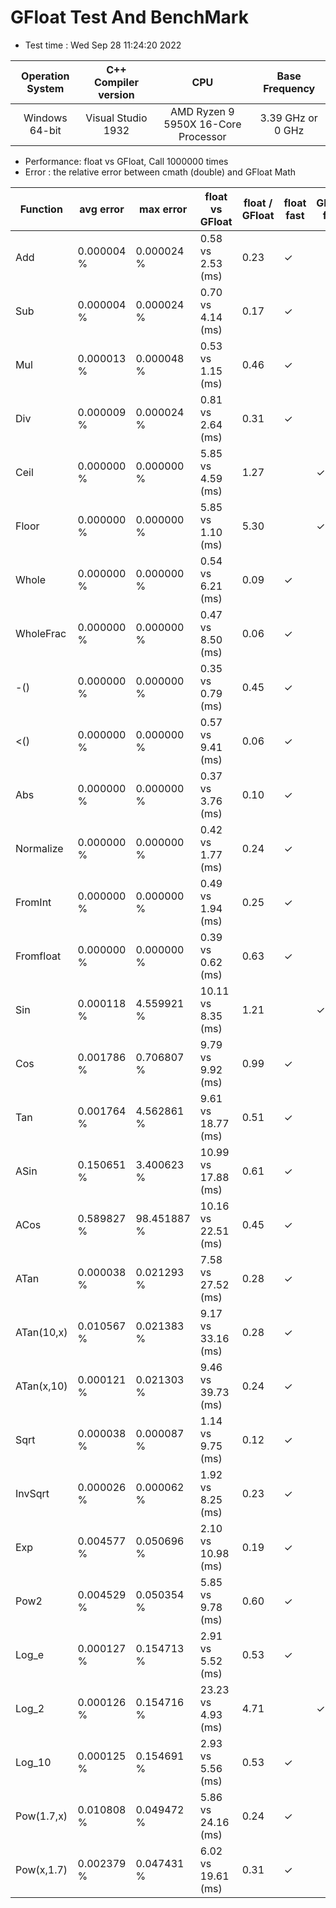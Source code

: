 # GFloat Test And BenchMark
 * Test time : Wed Sep 28 11:24:20 2022

|Operation System| C++ Compiler version |CPU  | Base Frequency  |
|:--:|:--:|:--:|:--:|
|Windows 64-bit|Visual Studio 1932|AMD Ryzen 9 5950X 16-Core Processor            |3.39 GHz or  0 GHz |
 * Performance: float vs GFloat,  Call 1000000 times
 * Error : the relative error between cmath (double) and GFloat Math 

|Function| avg error|max error| float vs GFloat | float / GFloat | float fast| GFloat fast|
|--|--|--|--|--|--|--|
|Add       |  0.000004 %|      0.000024 %| 0.58 vs  2.53  (ms)|0.23|$\checkmark$||
|Sub       |  0.000004 %|      0.000024 %| 0.70 vs  4.14  (ms)|0.17|$\checkmark$||
|Mul       |  0.000013 %|      0.000048 %| 0.53 vs  1.15  (ms)|0.46|$\checkmark$||
|Div       |  0.000009 %|      0.000024 %| 0.81 vs  2.64  (ms)|0.31|$\checkmark$||
|Ceil      |  0.000000 %|      0.000000 %| 5.85 vs  4.59  (ms)|1.27||$\checkmark$|
|Floor     |  0.000000 %|      0.000000 %| 5.85 vs  1.10  (ms)|5.30||$\checkmark$|
|Whole     |  0.000000 %|      0.000000 %| 0.54 vs  6.21  (ms)|0.09|$\checkmark$||
|WholeFrac |  0.000000 %|      0.000000 %| 0.47 vs  8.50  (ms)|0.06|$\checkmark$||
|-()       |  0.000000 %|      0.000000 %| 0.35 vs  0.79  (ms)|0.45|$\checkmark$||
|<()       |  0.000000 %|      0.000000 %| 0.57 vs  9.41  (ms)|0.06|$\checkmark$||
|Abs       |  0.000000 %|      0.000000 %| 0.37 vs  3.76  (ms)|0.10|$\checkmark$||
|Normalize |  0.000000 %|      0.000000 %| 0.42 vs  1.77  (ms)|0.24|$\checkmark$||
|FromInt   |  0.000000 %|      0.000000 %| 0.49 vs  1.94  (ms)|0.25|$\checkmark$||
|Fromfloat |  0.000000 %|      0.000000 %| 0.39 vs  0.62  (ms)|0.63|$\checkmark$||
|Sin       |  0.000118 %|      4.559921 %|10.11 vs  8.35  (ms)|1.21||$\checkmark$|
|Cos       |  0.001786 %|      0.706807 %| 9.79 vs  9.92  (ms)|0.99|$\checkmark$||
|Tan       |  0.001764 %|      4.562861 %| 9.61 vs 18.77  (ms)|0.51|$\checkmark$||
|ASin      |  0.150651 %|      3.400623 %|10.99 vs 17.88  (ms)|0.61|$\checkmark$||
|ACos      |  0.589827 %|     98.451887 %|10.16 vs 22.51  (ms)|0.45|$\checkmark$||
|ATan      |  0.000038 %|      0.021293 %| 7.58 vs 27.52  (ms)|0.28|$\checkmark$||
|ATan(10,x)|  0.010567 %|      0.021383 %| 9.17 vs 33.16  (ms)|0.28|$\checkmark$||
|ATan(x,10)|  0.000121 %|      0.021303 %| 9.46 vs 39.73  (ms)|0.24|$\checkmark$||
|Sqrt      |  0.000038 %|      0.000087 %| 1.14 vs  9.75  (ms)|0.12|$\checkmark$||
|InvSqrt   |  0.000026 %|      0.000062 %| 1.92 vs  8.25  (ms)|0.23|$\checkmark$||
|Exp       |  0.004577 %|      0.050696 %| 2.10 vs 10.98  (ms)|0.19|$\checkmark$||
|Pow2      |  0.004529 %|      0.050354 %| 5.85 vs  9.78  (ms)|0.60|$\checkmark$||
|Log_e     |  0.000127 %|      0.154713 %| 2.91 vs  5.52  (ms)|0.53|$\checkmark$||
|Log_2     |  0.000126 %|      0.154716 %|23.23 vs  4.93  (ms)|4.71||$\checkmark$|
|Log_10    |  0.000125 %|      0.154691 %| 2.93 vs  5.56  (ms)|0.53|$\checkmark$||
|Pow(1.7,x)|  0.010808 %|      0.049472 %| 5.86 vs 24.16  (ms)|0.24|$\checkmark$||
|Pow(x,1.7)|  0.002379 %|      0.047431 %| 6.02 vs 19.61  (ms)|0.31|$\checkmark$||
